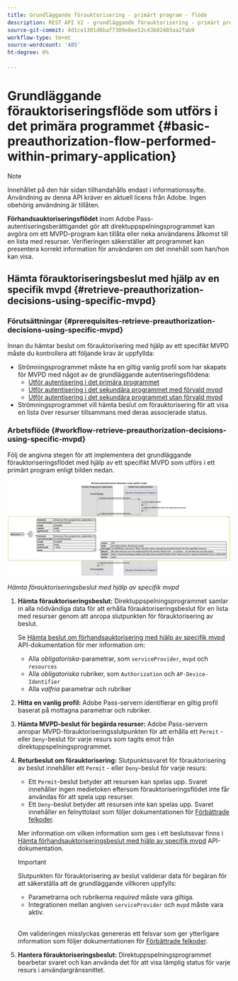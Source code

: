 ```yaml
---
title: Grundläggande förauktorisering - primärt program - flöde
description: REST API V2 - grundläggande förauktorisering - primärt program - flöde
source-git-commit: 4d1ce1301d6baf7309e8ee52c43b02403aa2fab9
workflow-type: tm+mt
source-wordcount: '485'
ht-degree: 0%

---
```



# Grundläggande förauktoriseringsflöde som utförs i det primära programmet {#basic-preauthorization-flow-performed-within-primary-application}

>[!NOTE]
>
> Innehållet på den här sidan tillhandahålls endast i informationssyfte. Användning av denna API kräver en aktuell licens från Adobe. Ingen obehörig användning är tillåten.

**Förhandsauktoriseringsflödet** inom Adobe Pass-autentiseringsberättigandet gör att direktuppspelningsprogrammet kan avgöra om ett MVPD-program kan tillåta eller neka användarens åtkomst till en lista med resurser. Verifieringen säkerställer att programmet kan presentera korrekt information för användaren om det innehåll som han/hon kan visa.

## Hämta förauktoriseringsbeslut med hjälp av en specifik mvpd {#retrieve-preauthorization-decisions-using-specific-mvpd}

### Förutsättningar {#prerequisites-retrieve-preauthorization-decisions-using-specific-mvpd}

Innan du hämtar beslut om förauktorisering med hjälp av ett specifikt MVPD måste du kontrollera att följande krav är uppfyllda:

* Strömningsprogrammet måste ha en giltig vanlig profil som har skapats för MVPD med något av de grundläggande autentiseringsflödena:
   * [Utför autentisering i det primära programmet](../basic-flows/rest-api-v2-basic-authentication-primary-application-flow.md)
   * [Utför autentisering i det sekundära programmet med förvald mvpd](../basic-flows/rest-api-v2-basic-authentication-secondary-application-flow.md)
   * [Utför autentisering i det sekundära programmet utan förvald mvpd](../basic-flows/rest-api-v2-basic-authentication-secondary-application-flow.md)
* Strömningsprogrammet vill hämta beslut om förauktorisering för att visa en lista över resurser tillsammans med deras associerade status.

### Arbetsflöde {#workflow-retrieve-preauthorization-decisions-using-specific-mvpd}

Följ de angivna stegen för att implementera det grundläggande förauktoriseringsflödet med hjälp av ett specifikt MVPD som utförs i ett primärt program enligt bilden nedan.

![Hämta förauktoriseringsbeslut med hjälp av specifik mvpd](../../../assets/rest-api-v2/flows/basic-flows/rest-api-v2-retrieve-preauthorization-decisions-within-primary-application-using-specific-mvpd.png)

*Hämta förauktoriseringsbeslut med hjälp av specifik mvpd*

1. **Hämta förauktoriseringsbeslut:** Direktuppspelningsprogrammet samlar in alla nödvändiga data för att erhålla förauktoriseringsbeslut för en lista med resurser genom att anropa slutpunkten för förauktorisering av beslut.

   Se [Hämta beslut om förhandsauktorisering med hjälp av specifik mvpd](../../apis/decisions-apis/rest-api-v2-decisions-apis-retrieve-preauthorization-decisions-using-specific-mvpd.md) API-dokumentation för mer information om:
   * Alla _obligatoriska_-parametrar, som `serviceProvider`, `mvpd` och `resources`
   * Alla _obligatoriska_ rubriker, som `Authorization` och `AP-Device-Identifier`
   * Alla _valfria_ parametrar och rubriker

1. **Hitta en vanlig profil:** Adobe Pass-servern identifierar en giltig profil baserat på mottagna parametrar och rubriker.

1. **Hämta MVPD-beslut för begärda resurser:** Adobe Pass-servern anropar MVPD-förauktoriseringsslutpunkten för att erhålla ett `Permit` - eller `Deny`-beslut för varje resurs som tagits emot från direktuppspelningsprogrammet.

1. **Returbeslut om förauktorisering:** Slutpunktssvaret för förauktorisering av beslut innehåller ett `Permit` - eller `Deny`-beslut för varje resurs:
   * Ett `Permit`-beslut betyder att resursen kan spelas upp. Svaret innehåller ingen medietoken eftersom förauktoriseringsflödet inte får användas för att spela upp resurser.
   * Ett `Deny`-beslut betyder att resursen inte kan spelas upp. Svaret innehåller en felnyttolast som följer dokumentationen för [Förbättrade felkoder](../../../enhanced-error-codes.md).

   Mer information om vilken information som ges i ett beslutssvar finns i [Hämta förhandsauktoriseringsbeslut med hjälp av specifik mvpd](../../apis/decisions-apis/rest-api-v2-decisions-apis-retrieve-preauthorization-decisions-using-specific-mvpd.md) API-dokumentation.

   >[!IMPORTANT]
   >
   > Slutpunkten för förauktorisering av beslut validerar data för begäran för att säkerställa att de grundläggande villkoren uppfylls:
   >
   > * Parametrarna och rubrikerna _required_ måste vara giltiga.
   > * Integrationen mellan angiven `serviceProvider` och `mvpd` måste vara aktiv.
   >
   > <br/>
   > 
   > Om valideringen misslyckas genereras ett felsvar som ger ytterligare information som följer dokumentationen för [Förbättrade felkoder](../../../enhanced-error-codes.md).

1. **Hantera förauktoriseringsbeslut:** Direktuppspelningsprogrammet bearbetar svaret och kan använda det för att visa lämplig status för varje resurs i användargränssnittet.
